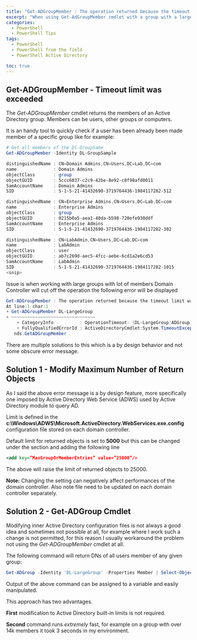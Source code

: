 ```yaml
---
title: "Get-ADGroupMember : The operation returned because the timeout limit was exceeded"
excerpt: "When using Get-AdGroupMember cmdlet with a group with a large number of members the The operation returned because the timeout limit was exceeded error could be shown. Let's see how to solve this."
categories:
  - PowerShell
  - PowerShell Tips
tags:
  - PowerShell
  - PowerShell from the field
  - PowerShell Active Directory

toc: true
---
```


## Get-ADGroupMember - Timeout limit was exceeded

The *Get-ADGroupMember* cmdlet returns  the members of an Active Directory group. Members can be users, other groups or computers.

It is an handy tool to quickly check if a user has been already been made member of a specific group like for example:

```powershell
# Get all members of the Dl-GroupSame
Get-ADGroupMember -Identity DL-GroupSample

distinguishedName : CN=Domain Admins,CN=Users,DC=Lab,DC=com
name              : Domain Admins
objectClass       : group
objectGUID        : 5ccc6037-c2c9-42be-8e92-c8f98afd0011
SamAccountName    : Domain Admins
SID               : S-1-5-21-41432690-3719764436-1984117282-512

distinguishedName : CN=Enterprise Admins,CN=Users,DC=Lab,DC=com
name              : Enterprise Admins
objectClass       : group
objectGUID        : 0215b0a5-aea1-40da-b598-720efe930ddf
SamAccountName    : Enterprise Admins
SID               : S-1-5-21-41432690-3719764436-1984117282-302

distinguishedName : CN=LabAdmin,CN=Users,DC=Lab,DC=com
name              : LabAdmin
objectClass       : user
objectGUID        : ab7c269d-aec5-4fcc-aebe-6cd1a2e6cd53
SamAccountName    : LabAdmin
SID               : S-1-5-21-41432690-3719764436-1984117282-1015
<snip>
```

Issue is when working with large groups with lot of members Domain Controller will cut off the operation the following error will be displayed

```powershell
Get-ADGroupMember : The operation returned because the timeout limit was exceeded.
At line:1 char:1
+ Get-ADGroupMember DL-LargeGroup
+ ~~~~~~~~~~~~~~~~~~~~~~~~~~~~~~~~
    + CategoryInfo          : OperationTimeout: (DL-LargeGroup:ADGroup) [Get-ADGroupMember], TimeoutException
    + FullyQualifiedErrorId : ActiveDirectoryCmdlet:System.TimeoutException,Microsoft.ActiveDirectory.Management.Comma
   nds.GetADGroupMember
```

There are multiple solutions to this which is a by design behavior and not some obscure error message.

## Solution 1 - Modify Maximum Number of Return Objects

As I said the above error message is a by design feature, more specifically one imposed by Active Directory Web Service (ADWS) used by Active Directory module to query AD.

Limit is defined in the **c:\Windows\ADWS\Microsoft.ActiveDirectory.WebServices.exe.config** configuration file stored on each domain controller.

Default limit for returned objects is set to **5000** but this can be changed under the **<appSettings>** section and adding the following line

```xml
<add key=”MaxGroupOrMemberEntries” value=”25000”/>
```

The above will raise the limit of returned objects to 25000.

**Note:** Changing the setting can negatively affect performances of the domain controller. Also note file need to be updated on each domain controller separately.

## Solution 2 - Get-ADGroup Cmdlet

Modifying inner Active Directory configuration files is not always a good idea and sometimes not possible at all, for example where I work such a change is not permitted, for this reason I usually workaround the problem not using the *Get-ADGroupMember* cmdlet at all.

The following command will return DNs of all users member of any given group:

```powershell
Get-ADGroup -Identity 'DL-LargeGroup' -Properties Member | Select-Object -Property 'Member' -ExpandProperty 'Member'
```

Output of the above command can be assigned to a variable and easily manipulated.

This approach has two advantages.

**First** modification to Active Directory built-in limits is not required.

**Second** command runs *extremely* fast, for example on a group with over 14k members it took 3 seconds in my environment.
